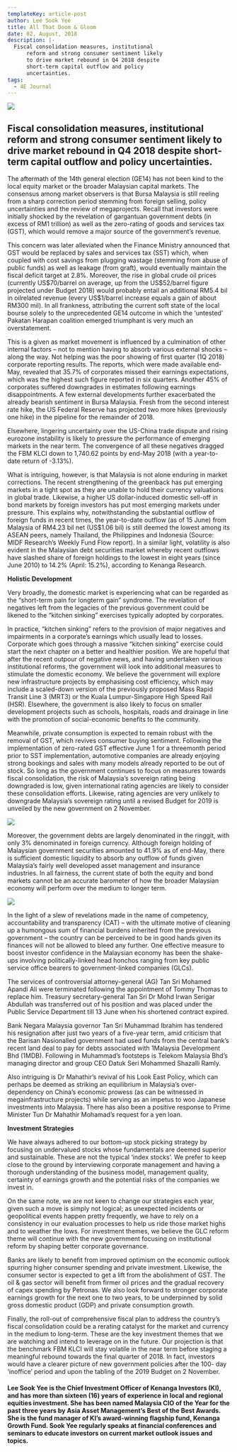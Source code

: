 ```yaml
---
templateKey: article-post
author: Lee Sook Yee
title: All That Doom & Gloom
date: 02, August, 2018
description: |-
  Fiscal consolidation measures, institutional
      reform and strong consumer sentiment likely
      to drive market rebound in Q4 2018 despite
      short-term capital outflow and policy
      uncertainties.
tags:
  - 4E Journal
---
```

![](/img/2018-08-02-4e-journal-all-that-doom-and-gloom-1.png)

<h2>Fiscal consolidation measures, institutional
    reform and strong consumer sentiment likely
    to drive market rebound in Q4 2018 despite
    short-term capital outflow and policy
    uncertainties.
    </h2>
<p>The aftermath of the 14th general election (GE14) has not been
    kind to the local equity market or the broader Malaysian capital
    markets. The consensus among market observers is that Bursa
    Malaysia is still reeling from a sharp correction period stemming
    from foreign selling, policy uncertainties and the review of
    megaprojects. Recall that investors were initially shocked by the
    revelation of gargantuan government debts (in excess of RM1
    trillion) as well as the zero-rating of goods and services tax
    (GST), which would remove a major source of the government’s
    revenue.</p>

<p>This concern was later alleviated when the Finance Ministry announced that GST would be replaced by
    sales and services tax (SST) which, when coupled with cost savings from plugging wastage (stemming
    from abuse of public funds) as well as leakage (from graft), would eventually maintain the fiscal deficit
    target at 2.8%. Moreover, the rise in global crude oil prices (currently US$70/barrel on average, up from the
    US$52/barrel figure projected under Budget 2018) would probably entail an additional RM5.4 bil in oilrelated revenue (every US$1/barrel increase equals a gain of about RM300 mil). In all frankness, attributing
    the current soft state of the local bourse solely to the unprecedented GE14 outcome in which the ‘untested’
    Pakatan Harapan coalition emerged triumphant is very much an overstatement.
    </p>

<p>This is a given as market movement is influenced by a culmination of other internal factors – not to mention
    having to absorb various external shocks – along the way. Not helping was the poor showing of first quarter
    (1Q 2018) corporate reporting results. The reports, which were made available end-May, revealed that
    35.7% of corporates missed their earnings expectations, which was the highest such figure reported in six
    quarters. Another 45% of corporates suffered downgrades in estimates following earnings disappointments.
    A few external developments further exacerbated the already bearish sentiment in Bursa Malaysia. Fresh
    from the second interest rate hike, the US Federal Reserve has projected two more hikes (previously one
    hike) in the pipeline for the remainder of 2018.</p>

<p>Elsewhere, lingering uncertainty over the US-China trade dispute and rising eurozone instability is likely to
    pressure the performance of emerging markets in the near term. The convergence of all these negatives
    dragged the FBM KLCI down to 1,740.62 points by end-May 2018 (with a year-to-date return of -3.13%).</p>

<p>What is intriguing, however, is that Malaysia is not alone enduring in market corrections. The recent
    strengthening of the greenback has put emerging markets in a tight spot as they are unable to hold their
    currency valuations in global trade. Likewise, a higher US dollar-induced domestic sell-off in bond markets
    by foreign investors has put most emerging markets under pressure. This explains why, notwithstanding
    the substantial outflow of foreign funds in recent times, the year-to-date outflow (as of 15 June) from
    Malaysia of RM4.23 bil net (US$1.06 bil) is still deemed the lowest among its ASEAN peers, namely
    Thailand, the Philippines and Indonesia (Source: MIDF Research’s Weekly Fund Flow report). In a similar
    light, volatility is also evident in the Malaysian debt securities market whereby recent outflows have slashed
    share of foreign holdings to the lowest in eight years (since June 2010) to 14.2% (April: 15.2%), according
    to Kenanga Research.
    </p>

**Holistic Development**</h3>

<p>Very broadly, the domestic market is experiencing what can be regarded as the “short-term pain for longterm gain” syndrome. The revelation of negatives left from the legacies of the previous government could
    be likened to the “kitchen sinking” exercises typically adopted by corporates.</p>

<p>In practice, “kitchen sinking” refers to the provision of major negatives and impairments in a corporate’s
    earnings which usually lead to losses. Corporate which goes through a massive “kitchen sinking” exercise
    could start the next chapter on a better and healthier position. We are hopeful that after the recent outpour
    of negative news, and having undertaken various institutional reforms, the government will look into
    additional measures to stimulate the domestic economy. We believe the government will explore new
    infrastructure projects by emphasising cost efficiency, which may include a scaled-down version of the
    previously proposed Mass Rapid Transit Line 3 (MRT3) or the Kuala Lumpur-Singapore High Speed Rail
    (HSR). Elsewhere, the government is also likely to focus on smaller development projects such as schools,
    hospitals, roads and drainage in line with the promotion of social-economic benefits to the community.
    </p>

<p>Meanwhile, private consumption is expected to remain robust with the removal of GST, which revives
    consumer buying sentiment. Following the implementation of zero-rated GST effective June 1 for a threemonth period prior to SST implementation, automotive companies are already enjoying strong bookings
    and sales with many models
    already reported to be out of
    stock. So long as the
    government continues to
    focus on measures towards
    fiscal consolidation, the risk
    of Malaysia’s sovereign
    rating being downgraded is
    low, given international
    rating agencies are likely to
    consider these consolidation efforts. Likewise, rating agencies are very unlikely to downgrade Malaysia’s
    sovereign rating until a revised Budget for 2019 is unveiled by the new government on 2 November.</p>

![](/img/2018-08-02-4e-journal-all-that-doom-and-gloom-2.png)

<p>Moreover, the government debts are largely denominated in the ringgit, with only 3% denominated in
    foreign currency. Although foreign holding of Malaysian government securities amounted to 41.9% as of
    end-May, there is sufficient domestic liquidity to absorb any outflow of funds given Malaysia’s fairly well
    developed asset management and insurance industries. In all fairness, the current state of both the equity
    and bond markets cannot be an accurate barometer of how the broader Malaysian economy will perform
    over the medium to longer term.</p>

![](/img/2018-08-02-4e-journal-all-that-doom-and-gloom-3.png)

<p>In the light of a slew of revelations made in the name of
    competency, accountability and transparency (CAT) – with
    the ultimate motive of cleaning up a humongous sum of
    financial burdens inherited from the previous government –
    the country can be perceived to be in good hands given its
    finances will not be allowed to bleed any further. One
    effective measure to boost investor confidence in the
    Malaysian economy has been the shake-ups involving
    politically-linked head honchos ranging from key public
    service office bearers to government-linked companies
    (GLCs).</p>

<p>The services of controversial attorney-general (AG) Tan Sri
    Mohamed Apandi Ali were terminated following the
    appointment of Tommy Thomas to replace him. Treasury
    secretary-general Tan Sri Dr Mohd Irwan Serigar Abdullah
    was transferred out of his position and was placed under
    the Public Service Department till 13 June when his
    shortened contract expired.</p>

<p>Bank Negara Malaysia governor Tan Sri Muhammad
    Ibrahim has tendered his resignation after just two years of
    a five-year term, amid criticism that the Barisan Nasionalled government had used funds from the central bank’s
    recent land deal to pay for debts associated with 1Malaysia
    Development Bhd (1MDB). Following in Muhammad’s
    footsteps is Telekom Malaysia Bhd’s managing director and
    group CEO Datuk Seri Mohammed Shazalli Ramly. </p>

<p>Also intriguing is Dr Mahathir’s revival of his Look East
    Policy, which can perhaps be deemed as striking an
    equilibrium in Malaysia’s over-dependency on China’s
    economic prowess (as can be witnessed in megainfrastructure projects) while serving as an impetus to woo
    Japanese investments into Malaysia. There has also been a
    positive response to Prime Minister Tun Dr Mahathir
    Mohamad’s request for a yen loan.</p>

**Investment Strategies**</h3>

<p>We have always adhered to our bottom-up stock picking
    strategy by focusing on undervalued stocks whose
    fundamentals are deemed superior and sustainable. These
    are not the typical ‘index stocks’. We prefer to keep close to
    the ground by interviewing corporate management and having a thorough understanding of the business
    model, management quality, certainty of earnings growth and the potential risks of the companies we invest
    in.
    </p>

<p>On the same note, we are not keen to change our strategies each year, given such a move is simply not
    logical; as unexpected incidents or geopolitical events happen pretty frequently, we have to rely on a
    consistency in our evaluation processes to help us ride those market highs and to weather the lows. For investment themes, we believe the GLC reform theme will continue with the new government focusing on
    institutional reform by shaping better corporate governance. </p>

<p>Banks are likely to benefit from improved optimism on the economic outlook spurring higher consumer
    spending and private investment. Likewise, the consumer sector is expected to get a lift from the
    abolishment of GST. The oil & gas sector will benefit from firmer oil prices and the gradual recovery of
    capex spending by Petronas. We also look forward to stronger corporate earnings growth for the next one
    to two years, to be underpinned by solid gross domestic product (GDP) and private consumption growth.</p>

<p>Finally, the roll-out of comprehensive fiscal plan to address the country’s fiscal consolidation could be a rerating catalyst for the market and currency in the medium to long-term. These are the key investment
    themes that we are watching and intend to leverage on in the future. Our projection is that the benchmark
    FBM KLCI will stay volatile in the near term before staging a meaningful rebound towards the final quarter
    of 2018. In fact, investors would have a clearer picture of new government policies after the 100- day ‘inoffice’ period and upon the tabling of the 2019 Budget on 2 November.</p>

<h4>Lee Sook Yee is the Chief Investment Officer of Kenanga Investors (KI), and has more than sixteen (16)
    years of experience in local and regional equities investment. She has been named Malaysia CIO of the
    Year for the past three years by Asia Asset Management’s Best of the Best Awards. She is the fund
    manager of KI’s award-winning flagship fund, Kenanga Growth Fund. Sook Yee regularly speaks at
    financial conferences and seminars to educate investors on current market outlook issues and topics.</h4>